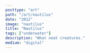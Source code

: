 ```yaml
---
posttype: "art"
path: "/art/nautilus"
date: "2012"
image: "nautilus"
title: "Nautilus"
tags: ["underwater"]
description: "What neat creatures."
medium: "digital"
---
```

